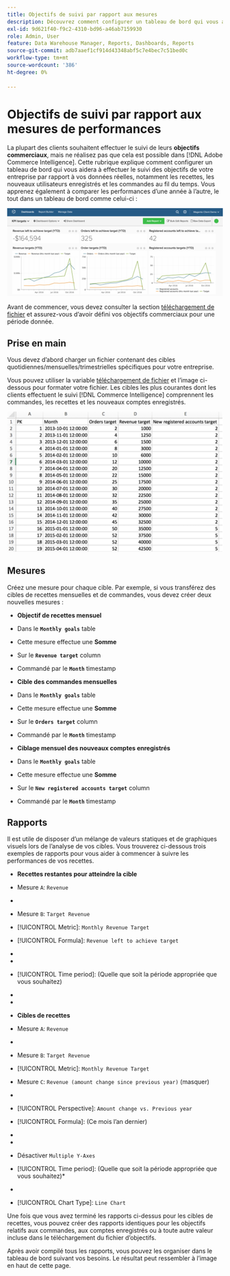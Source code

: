 ```yaml
---
title: Objectifs de suivi par rapport aux mesures
description: Découvrez comment configurer un tableau de bord qui vous aidera à effectuer le suivi des objectifs de votre entreprise par rapport à vos données réelles, notamment les recettes, les nouveaux utilisateurs enregistrés et les commandes au fil du temps.
exl-id: 9d621f40-f9c2-4310-bd96-a46ab7159930
role: Admin, User
feature: Data Warehouse Manager, Reports, Dashboards, Reports
source-git-commit: adb7aaef1cf914d43348abf5c7e4bec7c51bed0c
workflow-type: tm+mt
source-wordcount: '386'
ht-degree: 0%

---
```


# Objectifs de suivi par rapport aux mesures de performances

La plupart des clients souhaitent effectuer le suivi de leurs **objectifs commerciaux**, mais ne réalisez pas que cela est possible dans [!DNL Adobe Commerce Intelligence]. Cette rubrique explique comment configurer un tableau de bord qui vous aidera à effectuer le suivi des objectifs de votre entreprise par rapport à vos données réelles, notamment les recettes, les nouveaux utilisateurs enregistrés et les commandes au fil du temps. Vous apprenez également à comparer les performances d’une année à l’autre, le tout dans un tableau de bord comme celui-ci :

![](../../assets/Goals-_dashboard_2.png)

Avant de commencer, vous devez consulter la section [téléchargement de fichier](../importing-data/connecting-data/using-file-uploader.md) et assurez-vous d’avoir défini vos objectifs commerciaux pour une période donnée.

## Prise en main

Vous devez d’abord charger un fichier contenant des cibles quotidiennes/mensuelles/trimestrielles spécifiques pour votre entreprise.

Vous pouvez utiliser la variable [téléchargement de fichier](../importing-data/connecting-data/using-file-uploader.md) et l’image ci-dessous pour formater votre fichier. Les cibles les plus courantes dont les clients effectuent le suivi [!DNL Commerce Intelligence] comprennent les commandes, les recettes et les nouveaux comptes enregistrés.

![](../../assets/Goals-_Excel.png)

## Mesures

Créez une mesure pour chaque cible. Par exemple, si vous transférez des cibles de recettes mensuelles et de commandes, vous devez créer deux nouvelles mesures :

* **Objectif de recettes mensuel**
* Dans le **`Monthly goals`** table
* Cette mesure effectue une **Somme**
* Sur le **`Revenue target`** column
* Commandé par le **`Month`** timestamp

* **Cible des commandes mensuelles**
* Dans le **`Monthly goals`** table
* Cette mesure effectue une **Somme**
* Sur le **`Orders target`** column
* Commandé par le **`Month`** timestamp

* **Ciblage mensuel des nouveaux comptes enregistrés**
* Dans le **`Monthly goals`** table
* Cette mesure effectue une **Somme**
* Sur le **`New registered accounts target`** column
* Commandé par le **`Month`** timestamp

## Rapports

Il est utile de disposer d’un mélange de valeurs statiques et de graphiques visuels lors de l’analyse de vos cibles. Vous trouverez ci-dessous trois exemples de rapports pour vous aider à commencer à suivre les performances de vos recettes.

* **Recettes restantes pour atteindre la cible**
* Mesure `A`: `Revenue`
* 
  [!UICONTROL Mesure]: `Revenue`

* Mesure `B`: `Target Revenue`
* [!UICONTROL Metric]: `Monthly Revenue Target`

* [!UICONTROL Formula]: `Revenue left to achieve target`
* 
  [!UICONTROL Formule]: `(B-A)`
* 
  [!UICONTROL Format]: `Number`

* [!UICONTROL Time period]: (Quelle que soit la période appropriée que vous souhaitez)
* 
  [!UICONTROL Interval]: `Month`
* 
  [!UICONTROL Type de graphique]: `Scalar`

* **Cibles de recettes**
* Mesure `A`: `Revenue`
* 
  [!UICONTROL Mesure]: `Revenue`

* Mesure `B`: `Target Revenue`
* [!UICONTROL Metric]: `Monthly Revenue Target`

* Mesure `C`: `Revenue (amount change since previous year)` (masquer)
* 
  [!UICONTROL Mesure]: `Revenue`
* [!UICONTROL Perspective]: `Amount change vs. Previous year`

* [!UICONTROL Formula]: (Ce mois l’an dernier)
* 
  [!UICONTROL Formule]: `(A-C)`
* 
  [!UICONTROL Format]: `Currency`

* Désactiver `Multiple Y-Axes`
* [!UICONTROL Time period]: (Quelle que soit la période appropriée que vous souhaitez)*
* 
  [!UICONTROL Interval]: `Month`
* [!UICONTROL Chart Type]: `Line Chart`

Une fois que vous avez terminé les rapports ci-dessus pour les cibles de recettes, vous pouvez créer des rapports identiques pour les objectifs relatifs aux commandes, aux comptes enregistrés ou à toute autre valeur incluse dans le téléchargement du fichier d’objectifs.

Après avoir compilé tous les rapports, vous pouvez les organiser dans le tableau de bord suivant vos besoins. Le résultat peut ressembler à l’image en haut de cette page.

